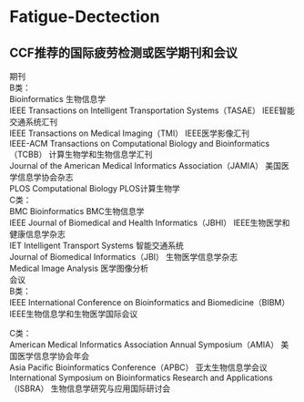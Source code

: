 # Fatigue-Dectection
## CCF推荐的国际疲劳检测或医学期刊和会议
期刊  
B类：  
Bioinformatics 生物信息学  
IEEE Transactions on Intelligent Transportation Systems（TASAE） IEEE智能交通系统汇刊  
IEEE Transactions on Medical Imaging（TMI） IEEE医学影像汇刊  
IEEE-ACM Transactions on Computational Biology and Bioinformatics（TCBB） 计算生物学和生物信息学汇刊  
Journal of the American Medical Informatics Association（JAMIA） 美国医学信息学协会杂志  
PLOS Computational Biology PLOS计算生物学  
C类：  
BMC Bioinformatics BMC生物信息学  
IEEE Journal of Biomedical and Health Informatics（JBHI） IEEE生物医学和健康信息学杂志  
IET Intelligent Transport Systems 智能交通系统  
Journal of Biomedical Informatics（JBI） 生物医学信息学杂志  
Medical Image Analysis 医学图像分析  
会议  
B类：  
IEEE International Conference on Bioinformatics and Biomedicine（BIBM） IEEE生物信息学和生物医学国际会议  

C类：  
American Medical Informatics Association Annual Symposium（AMIA） 美国医学信息学协会年会  
Asia Pacific Bioinformatics Conference（APBC） 亚太生物信息学会议  
International Symposium on Bioinformatics Research and Applications（ISBRA） 生物信息学研究与应用国际研讨会  





